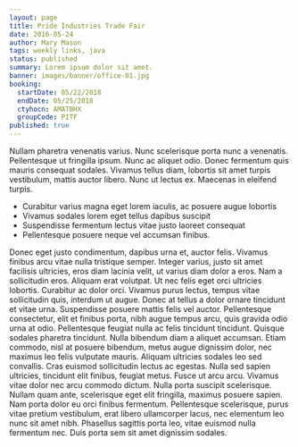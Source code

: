 ```yaml
---
layout: page
title: Pride Industries Trade Fair
date: 2016-05-24
author: Mary Mason
tags: weekly links, java
status: published
summary: Lorem ipsum dolor sit amet.
banner: images/banner/office-01.jpg
booking:
  startDate: 05/22/2018
  endDate: 05/25/2018
  ctyhocn: AMATBHX
  groupCode: PITF
published: true
---
```

Nullam pharetra venenatis varius. Nunc scelerisque porta nunc a venenatis. Pellentesque ut fringilla ipsum. Nunc ac aliquet odio. Donec fermentum quis mauris consequat sodales. Vivamus tellus diam, lobortis sit amet turpis vestibulum, mattis auctor libero. Nunc ut lectus ex. Maecenas in eleifend turpis.

* Curabitur varius magna eget lorem iaculis, ac posuere augue lobortis
* Vivamus sodales lorem eget tellus dapibus suscipit
* Suspendisse fermentum lectus vitae justo laoreet consequat
* Pellentesque posuere neque vel accumsan finibus.

Donec eget justo condimentum, dapibus urna et, auctor felis. Vivamus finibus arcu vitae nulla tristique semper. Integer varius, justo sit amet facilisis ultricies, eros diam lacinia velit, ut varius diam dolor a eros. Nam a sollicitudin eros. Aliquam erat volutpat. Ut nec felis eget orci ultricies lobortis. Curabitur ac dolor orci. Vivamus purus lectus, tempus vitae sollicitudin quis, interdum ut augue. Donec at tellus a dolor ornare tincidunt et vitae urna. Suspendisse posuere mattis felis vel auctor. Pellentesque consectetur, elit et finibus porta, nibh augue tempus arcu, quis gravida odio urna at odio.
Pellentesque feugiat nulla ac felis tincidunt tincidunt. Quisque sodales pharetra tincidunt. Nulla bibendum diam a aliquet accumsan. Etiam commodo, nisl at posuere bibendum, metus augue dignissim dolor, nec maximus leo felis vulputate mauris. Aliquam ultricies sodales leo sed convallis. Cras euismod sollicitudin lectus ac egestas. Nulla sed sapien ultricies, tincidunt elit finibus, feugiat metus. Fusce ut arcu arcu. Vivamus vitae dolor nec arcu commodo dictum. Nulla porta suscipit scelerisque. Nullam quam ante, scelerisque eget elit fringilla, maximus posuere sapien. Nam porta dolor eu orci finibus fermentum. Pellentesque scelerisque, purus vitae pretium vestibulum, erat libero ullamcorper lacus, nec elementum leo nunc sit amet nibh. Phasellus sagittis porta leo, vitae euismod nulla fermentum nec. Duis porta sem sit amet dignissim sodales.
